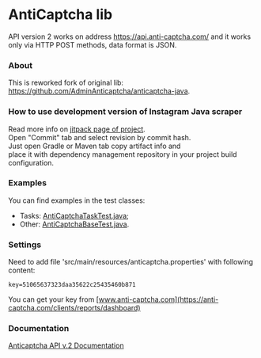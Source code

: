 AntiCaptcha lib
======================
API version 2 works on address https://api.anti-captcha.com/ and it works only via HTTP POST methods, data format is JSON.


### About ###
This is reworked fork of original lib:
https://github.com/AdminAnticaptcha/anticaptcha-java.


### How to use development version of Instagram Java scraper ###
Read more info on [jitpack page of project](https://jitpack.io/#com.github.PavelSakharchuk/anticaptcha-java).  
Open "Commit" tab and select revision by commit hash.  
Just open Gradle or Maven tab copy artifact info and  
place it with dependency management repository in your project build configuration.


### Examples ###
You can find examples in the test classes:
- Tasks: [AntiCaptchaTaskTest.java](https://github.com/PavelSakharchuk/01.Instatool_anticaptcha-java/blob/master/src/test/java/AntiCaptchaTaskTest.java);
- Other: [AntiCaptchaBaseTest.java](https://github.com/PavelSakharchuk/01.Instatool_anticaptcha-java/blob/master/src/test/java/AntiCaptchaBaseTest.java).


### Settings ###
Need to add file 'src/main/resources/anticaptcha.properties' with following content:
```
key=51065637323daa35622c25435460b871
```
You can get your key from [www.anti-captcha.com](https://anti-captcha.com/clients/reports/dashboard)


### Documentation ###
[Anticaptcha API v.2 Documentation](https://anticaptcha.atlassian.net/wiki/spaces/API/overview)
